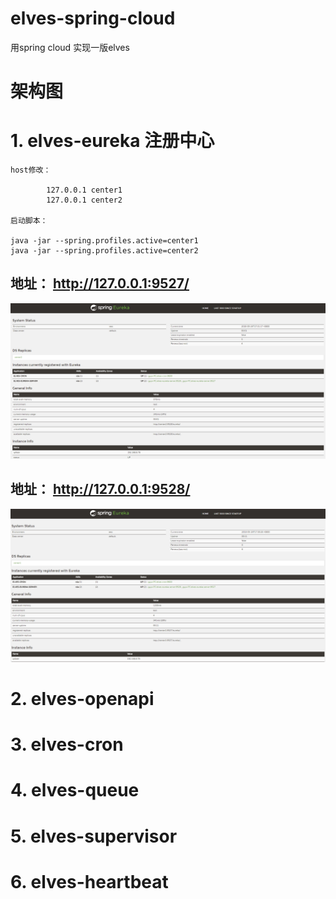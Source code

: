 # elves-spring-cloud
用spring cloud 实现一版elves


# 架构图


# 1. elves-eureka 注册中心

	host修改：

			127.0.0.1 center1
			127.0.0.1 center2

	启动脚本：

	java -jar --spring.profiles.active=center1
	java -jar --spring.profiles.active=center2


## 地址： http://127.0.0.1:9527/

![](img/center1.png)


## 地址： http://127.0.0.1:9528/

![](img/center2.png)


# 2. elves-openapi

# 3. elves-cron

# 4. elves-queue

# 5. elves-supervisor

# 6. elves-heartbeat

